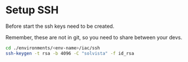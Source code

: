 # Setup SSH

Before start the ssh keys need to be created.

Remember, these are not in git, so you need to share between your devs.

```bash
cd ./environments/<env-name>/iac/ssh
ssh-keygen -t rsa -b 4096 -C "solvista" -f id_rsa
```